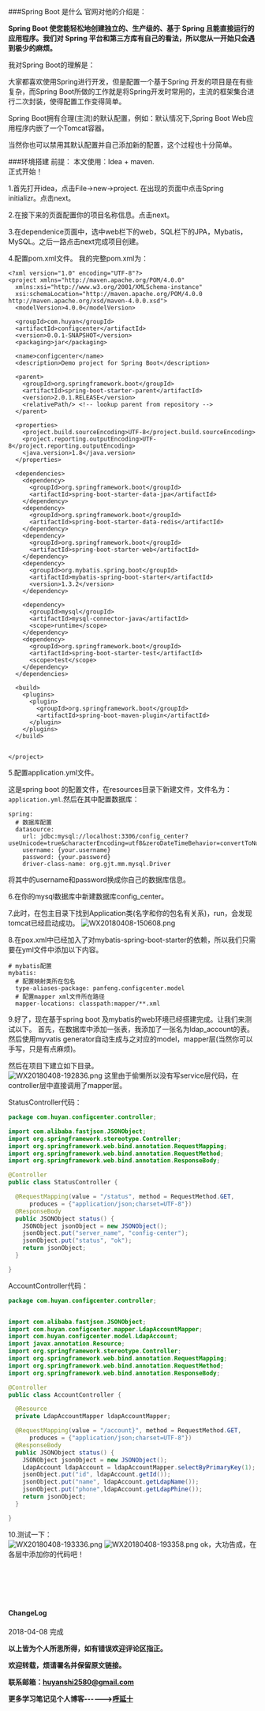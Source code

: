 ###Spring Boot 是什么
官网对他的介绍是：  

**Spring Boot 使您能轻松地创建独立的、生产级的、基于 Spring 且能直接运行的应用程序。我们对 Spring 平台和第三方库有自己的看法，所以您从一开始只会遇到极少的麻烦。**



我对Spring Boot的理解是：  

大家都喜欢使用Spring进行开发，但是配置一个基于Spring 开发的项目是在有些复杂，而Spring Boot所做的工作就是将Spring开发时常用的，主流的框架集合进行二次封装，使得配置工作变得简单。

Spring Boot拥有合理(主流)的默认配置，例如：默认情况下,Spring Boot Web应用程序内嵌了一个Tomcat容器。  

当然你也可以禁用其默认配置并自己添加新的配置，这个过程也十分简单。  

###环境搭建
前提：
本文使用：Idea + maven.  
正式开始！

1.首先打开idea，点击File->new->project.
在出现的页面中点击Spring initializr。点击next。

2.在接下来的页面配置你的项目名称信息。点击next。

3.在dependenice页面中，选中web栏下的web，SQL栏下的JPA，Mybatis，MySQL。之后一路点击next完成项目创建。

4.配置pom.xml文件。
我的完整pom.xml为：

```
<?xml version="1.0" encoding="UTF-8"?>
<project xmlns="http://maven.apache.org/POM/4.0.0"
  xmlns:xsi="http://www.w3.org/2001/XMLSchema-instance"
  xsi:schemaLocation="http://maven.apache.org/POM/4.0.0 http://maven.apache.org/xsd/maven-4.0.0.xsd">
  <modelVersion>4.0.0</modelVersion>

  <groupId>com.huyan</groupId>
  <artifactId>configcenter</artifactId>
  <version>0.0.1-SNAPSHOT</version>
  <packaging>jar</packaging>

  <name>configcenter</name>
  <description>Demo project for Spring Boot</description>

  <parent>
    <groupId>org.springframework.boot</groupId>
    <artifactId>spring-boot-starter-parent</artifactId>
    <version>2.0.1.RELEASE</version>
    <relativePath/> <!-- lookup parent from repository -->
  </parent>

  <properties>
    <project.build.sourceEncoding>UTF-8</project.build.sourceEncoding>
    <project.reporting.outputEncoding>UTF-8</project.reporting.outputEncoding>
    <java.version>1.8</java.version>
  </properties>

  <dependencies>
    <dependency>
      <groupId>org.springframework.boot</groupId>
      <artifactId>spring-boot-starter-data-jpa</artifactId>
    </dependency>
    <dependency>
      <groupId>org.springframework.boot</groupId>
      <artifactId>spring-boot-starter-data-redis</artifactId>
    </dependency>
    <dependency>
      <groupId>org.springframework.boot</groupId>
      <artifactId>spring-boot-starter-web</artifactId>
    </dependency>
    <dependency>
      <groupId>org.mybatis.spring.boot</groupId>
      <artifactId>mybatis-spring-boot-starter</artifactId>
      <version>1.3.2</version>
    </dependency>

    <dependency>
      <groupId>mysql</groupId>
      <artifactId>mysql-connector-java</artifactId>
      <scope>runtime</scope>
    </dependency>
    <dependency>
      <groupId>org.springframework.boot</groupId>
      <artifactId>spring-boot-starter-test</artifactId>
      <scope>test</scope>
    </dependency>
  </dependencies>

  <build>
    <plugins>
      <plugin>
        <groupId>org.springframework.boot</groupId>
        <artifactId>spring-boot-maven-plugin</artifactId>
      </plugin>
    </plugins>
  </build>


</project>
```
5.配置application.yml文件。  

这是spring boot 的配置文件，在resources目录下新建文件，文件名为：```application.yml```.然后在其中配置数据库：
```
spring:
  # 数据库配置
  datasource:
    url: jdbc:mysql://localhost:3306/config_center?useUnicode=true&characterEncoding=utf8&zeroDateTimeBehavior=convertToNull&useSSL=false
    username: {your.username}
    password: {your.password}
    driver-class-name: org.gjt.mm.mysql.Driver
```
将其中的username和password换成你自己的数据库信息。  

6.在你的mysql数据库中新建数据库config_center。

7.此时，在包主目录下找到Application类(名字和你的包名有关系)，run，会发现tomcat已经启动成功。
![WX20180408-150608.png](https://i.loli.net/2018/04/08/5ac9bffa5f5c6.png)


8.在pox.xml中已经加入了对mybatis-spring-boot-starter的依赖，所以我们只需要在yml文件中添加以下内容。

```
# mybatis配置
mybatis:
  # 配置映射类所在包名
  type-aliases-package: panfeng.configcenter.model
  # 配置mapper xml文件所在路径
  mapper-locations: classpath:mapper/**.xml
```

9.好了，现在基于spring boot 及mybatis的web环境已经搭建完成。让我们来测试以下。
首先，在数据库中添加一张表，我添加了一张名为ldap_account的表。然后使用myvatis generator自动生成与之对应的model，mapper层(当然你可以手写，只是有点麻烦)。  

然后在项目下建立如下目录。  
![WX20180408-192836.png](https://i.loli.net/2018/04/08/5ac9fcffa1249.png)
这里由于偷懒所以没有写service层代码，在controller层中直接调用了mapper层。

StatusController代码：

```java
package com.huyan.configcenter.controller;

import com.alibaba.fastjson.JSONObject;
import org.springframework.stereotype.Controller;
import org.springframework.web.bind.annotation.RequestMapping;
import org.springframework.web.bind.annotation.RequestMethod;
import org.springframework.web.bind.annotation.ResponseBody;

@Controller
public class StatusController {

  @RequestMapping(value = "/status", method = RequestMethod.GET,
      produces = {"application/json;charset=UTF-8"})
  @ResponseBody
  public JSONObject status() {
    JSONObject jsonObject = new JSONObject();
    jsonObject.put("server_name", "config-center");
    jsonObject.put("status", "ok");
    return jsonObject;
  }

}

```

AccountController代码：  

```java
package com.huyan.configcenter.controller;


import com.alibaba.fastjson.JSONObject;
import com.huyan.configcenter.mapper.LdapAccountMapper;
import com.huyan.configcenter.model.LdapAccount;
import javax.annotation.Resource;
import org.springframework.stereotype.Controller;
import org.springframework.web.bind.annotation.RequestMapping;
import org.springframework.web.bind.annotation.RequestMethod;
import org.springframework.web.bind.annotation.ResponseBody;

@Controller
public class AccountController {

  @Resource
  private LdapAccountMapper ldapAccountMapper;

  @RequestMapping(value = "/account}", method = RequestMethod.GET,
      produces = {"application/json;charset=UTF-8"})
  @ResponseBody
  public JSONObject status() {
    JSONObject jsonObject = new JSONObject();
    LdapAccount ldapAccount = ldapAccountMapper.selectByPrimaryKey(1);
    jsonObject.put("id", ldapAccount.getId());
    jsonObject.put("name", ldapAccount.getLdapName());
    jsonObject.put("phone",ldapAccount.getLdapPhine());
    return jsonObject;
  }

}
```
10.测试一下：  
![WX20180408-193336.png](https://i.loli.net/2018/04/08/5ac9fe32eb939.png)
![WX20180408-193358.png](https://i.loli.net/2018/04/08/5ac9fe33017e9.png)
ok，大功告成，在各层中添加你的代码吧！

<br>
<br>
<br>
<br>
<h4>ChangeLog</h4>
2018-04-08      完成
<br>

**以上皆为个人所思所得，如有错误欢迎评论区指正。**

**欢迎转载，烦请署名并保留原文链接。**

**联系邮箱：huyanshi2580@gmail.com**

**更多学习笔记见个人博客------><a href="https://hublanker.github.io/blog/">呼延十</a>**


